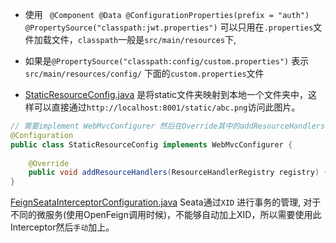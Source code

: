
- 使用 ` @Component
  @Data
  @ConfigurationProperties(prefix = "auth")
  @PropertySource("classpath:jwt.properties")` 可以只用在`.properties`文件加载文件，`classpath`一般是`src/main/resources`下,
- 如果是`@PropertySource("classpath:config/custom.properties")` 表示`src/main/resources/config/` 下面的`custom.properties`文件


- [StaticResourceConfig.java](StaticResourceConfig.java) 是将static文件夹映射到本地一个文件夹中，这样可以直接通过`http://localhost:8001/static/abc.png`访问此图片。

```java
// 需要implement WebMvcConfigurer 然后在Override其中的addResourceHandlers的方法
@Configuration
public class StaticResourceConfig implements WebMvcConfigurer {
    
    @Override
    public void addResourceHandlers(ResourceHandlerRegistry registry) {}
}

```


[FeignSeataInterceptorConfiguration.java](FeignSeataInterceptorConfiguration.java) Seata通过`XID` 进行事务的管理,
对于不同的微服务(使用OpenFeign调用时候)，不能够自动加上XID，所以需要使用此Interceptor然后`手动`加上。
